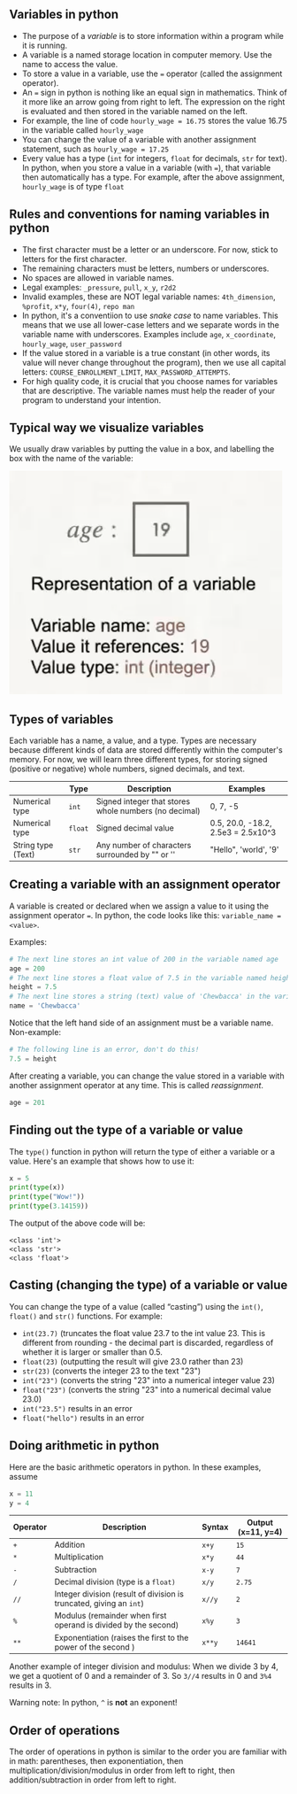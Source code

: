 ## Variables in python

- The purpose of a *variable* is to store information within a program while it is running.
- A variable is a named storage location in computer memory. Use the name to access the value.
- To store a value in a variable, use the `=` operator (called the assignment operator).
- An `=` sign in python is nothing like an equal sign in mathematics. Think of it more like an arrow going from right to left. The expression on the right is evaluated and then stored in the variable named on the left.
- For example, the line of code
  `hourly_wage = 16.75`
  stores the value 16.75 in the variable called `hourly_wage`
- You can change the value of a variable with another assignment statement, such as 
  `hourly_wage = 17.25`
- Every value has a type (`int` for integers, `float` for decimals, `str` for text). In python, when you store a value in a variable (with `=`), that variable then automatically has a type. For example, after the above assignment, `hourly_wage` is of type `float`


## Rules and conventions for naming variables in python

- The first character must be a letter or an underscore. For now, stick to letters for the first character.
- The remaining characters must be letters, numbers or underscores.
- No spaces are allowed in variable names.
- Legal examples: `_pressure`, `pull`, `x_y`, `r2d2`
- Invalid examples, these are NOT legal variable names: `4th_dimension`, `%profit`, `x*y`, `four(4)`, `repo man`
- In python, it's a conventiion to use *snake case* to name variables. This means that we use all lower-case letters and we separate words in the variable name with underscores. Examples include `age`, `x_coordinate`, `hourly_wage`, `user_password`
- If the value stored in a variable is a true constant (in other words, its value will never change throughout the program), then we use all capital letters: `COURSE_ENROLLMENT_LIMIT`, `MAX_PASSWORD_ATTEMPTS`.
- For high quality code, it is crucial that you choose names for variables that are descriptive. The variable names must help the reader of your program to understand your intention.

## Typical way we visualize variables
We usually draw variables by putting the value in a box, and labelling the box with the name of the variable:

![Visual representation of a variable](img/variables_assignment_types_arithmetic/depiction_of_variable.png)

## Types of variables
Each variable has a name, a value, and a type. Types are necessary because different kinds of data are stored differently within the computer's memory. For now, we will learn three different types, for storing signed (positive or negative) whole numbers, signed decimals, and text.


| | Type|Description |Examples |
| -------- | -------- | --------|--------|
| Numerical type | `int` | Signed integer that stores whole numbers (no decimal) | 0, 7, -5|
|Numerical type | `float` | Signed decimal value | 0.5, 20.0, -18.2, 2.5e3 = 2.5x10^3|
| String type (Text) | `str` | Any number of characters surrounded by "" or ''| "Hello", 'world', '9'|

## Creating a variable with an assignment operator

A variable is created or declared when we assign a value to it using the assignment operator `=`. In python, the code looks like this:
`variable_name = <value>`.

Examples:
```python
# The next line stores an int value of 200 in the variable named age
age = 200
# The next line stores a float value of 7.5 in the variable named height
height = 7.5
# The next line stores a string (text) value of 'Chewbacca' in the variable named age
name = 'Chewbacca'
```

Notice that the left hand side of an assignment must be a variable name. Non-example:
```python
# The following line is an error, don't do this!
7.5 = height
```
After creating a variable, you can change the value stored in a variable with another assignment operator at any time. This is called *reassignment*.
```python
age = 201
```

## Finding out the type of a variable or value

The `type()` function in python will return the type of either a variable or a value. Here's an example that shows how to use it:
```python
x = 5
print(type(x))
print(type("Wow!"))
print(type(3.14159))
```
The output of the above code will be:
```
<class 'int'>
<class 'str'>
<class 'float'>
```

## Casting (changing the type) of a variable or value

You can change the type of a value (called “casting”) using the `int()`, `float()` and `str()` functions. For example:
- `int(23.7)` (truncates the float value 23.7 to the int value 23. This is different from rounding - the decimal part is discarded, regardless of whether it is larger or smaller than 0.5.
- `float(23)` (outputting the result will give 23.0 rather than 23)
- `str(23)` (converts the integer 23 to the text "23")
- `int("23")` (converts the string "23" into a numerical integer value 23)
- `float("23")` (converts the string "23" into a numerical decimal value 23.0)
- `int("23.5")` results in an error
- `float("hello")` results in an error

## Doing arithmetic in python

Here are the basic arithmetic operators in python. In these examples, assume
```python
x = 11
y = 4
```
|Operator|Description|Syntax|Output (x=11, y=4)|
| ----- | ----- | ----- | ----- |
|`+`|Addition |`x+y`|`15`|
|`*`|Multiplication |`x*y`|`44`|
|`-`| Subtraction | `x-y`|`7`|
|`/`| Decimal division (type is a `float)`| `x/y`|`2.75`|
|`//`| Integer division (result of division is truncated, giving an `int`)|`x//y`|`2`|
|`%`|Modulus (remainder when first operand is divided by the second)| `x%y`|`3`
|`**`|Exponentiation (raises the first  to the power of the second )|`x**y`|`14641`|

Another example of integer division and modulus: When we divide 3 by 4, we get a quotient of 0 and a remainder of 3. So `3//4` results in 0 and `3%4` results in 3.

Warning note: In python, `^` is **not** an exponent!

## Order of operations

The order of operations in python is similar to the order you are familiar with in math:
parentheses, then exponentiation, then multiplication/division/modulus in order from left to right, then addition/subtraction in order from left to right.

